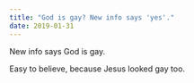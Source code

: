```yaml
---
title: "God is gay? New info says 'yes'."
date: 2019-01-31
---
```

New info says God is gay.

Easy to believe, because Jesus looked gay too.
